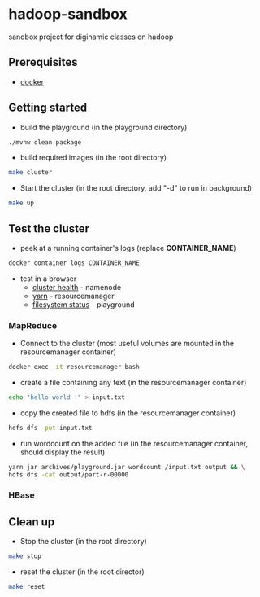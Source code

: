 # hadoop-sandbox

sandbox project for diginamic classes on hadoop

## Prerequisites

- [docker](https://docs.docker.com/install/)

## Getting started

- build the playground (in the playground directory)

```bash
./mvnw clean package
```

- build required images (in the root directory)

```bash
make cluster
```

- Start the cluster (in the root directory, add "-d" to run in background)

```bash
make up
```

## Test the cluster

- peek at a running container's logs (replace **CONTAINER_NAME**)

```bash
docker container logs CONTAINER_NAME
```

- test in a browser
  - [cluster health](http://localhost:9870) - namenode
  - [yarn](http://localhost:8088) - resourcemanager
  - [filesystem status](http://localhost:3141/status) - playground

### MapReduce

- Connect to the cluster (most useful volumes are mounted in the resourcemanager container)

```bash
docker exec -it resourcemanager bash
```

- create a file containing any text (in the resourcemanager container)

```bash
echo "hello world !" > input.txt
```

- copy the created file to hdfs (in the resourcemanager container)

```bash
hdfs dfs -put input.txt
```

- run wordcount on the added file (in the resourcemanager container, should display the result)

```bash
yarn jar archives/playground.jar wordcount /input.txt output && \
hdfs dfs -cat output/part-r-00000
```

### HBase

## Clean up

- Stop the cluster (in the root directory)

```bash
make stop
```

- reset the cluster (in the root director)

```bash
make reset
```
